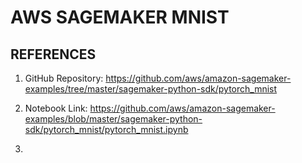 # AWS SAGEMAKER MNIST

## REFERENCES

1. GitHub Repository: <https://github.com/aws/amazon-sagemaker-examples/tree/master/sagemaker-python-sdk/pytorch_mnist>
2. Notebook Link: <https://github.com/aws/amazon-sagemaker-examples/blob/master/sagemaker-python-sdk/pytorch_mnist/pytorch_mnist.ipynb>

3.
